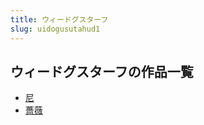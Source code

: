 ```yaml
---
title: ウィードグスターフ
slug: uidogusutahud1
---
```


## ウィードグスターフの作品一覧

- [尼](niiiii-6ea)
- [薔薇](qiangwei-1f9)
